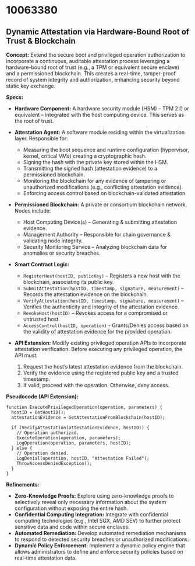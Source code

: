 # 10063380

## Dynamic Attestation via Hardware-Bound Root of Trust & Blockchain

**Concept:** Extend the secure boot and privileged operation authorization to incorporate a continuous, auditable attestation process leveraging a hardware-bound root of trust (e.g., a TPM or equivalent secure enclave) and a permissioned blockchain.  This creates a real-time, tamper-proof record of system integrity and authorization, enhancing security beyond static key exchange.

**Specs:**

*   **Hardware Component:**  A hardware security module (HSM) – TPM 2.0 or equivalent – integrated with the host computing device. This serves as the root of trust.

*   **Attestation Agent:** A software module residing within the virtualization layer. Responsible for:
    *   Measuring the boot sequence and runtime configuration (hypervisor, kernel, critical VMs) creating a cryptographic hash.
    *   Signing the hash with the private key stored within the HSM.
    *   Transmitting the signed hash (attestation evidence) to a permissioned blockchain.
    *   Monitoring the blockchain for any evidence of tampering or unauthorized modifications (e.g., conflicting attestation evidence).
    *   Enforcing access control based on blockchain-validated attestation.

*   **Permissioned Blockchain:**  A private or consortium blockchain network. Nodes include:
    *   Host Computing Device(s) – Generating & submitting attestation evidence.
    *   Management Authority – Responsible for chain governance & validating node integrity.
    *   Security Monitoring Service – Analyzing blockchain data for anomalies or security breaches.

*   **Smart Contract Logic:**
    *   `RegisterHost(hostID, publicKey)` – Registers a new host with the blockchain, associating its public key.
    *   `SubmitAttestation(hostID, timestamp, signature, measurement)` –  Records the attestation evidence on the blockchain.
    *   `VerifyAttestation(hostID, timestamp, signature, measurement)` –  Verifies the authenticity and integrity of the attestation evidence.
    *   `RevokeHost(hostID)` –  Revokes access for a compromised or untrusted host.
    *   `AccessControl(hostID, operation)` - Grants/Denies access based on the validity of attestation evidence for the provided operation.

*   **API Extension:** Modify existing privileged operation APIs to incorporate attestation verification. Before executing any privileged operation, the API must:
    1.  Request the host’s latest attestation evidence from the blockchain.
    2.  Verify the evidence using the registered public key and a trusted timestamp.
    3.  If valid, proceed with the operation. Otherwise, deny access.

**Pseudocode (API Extension):**

```
function ExecutePrivilegedOperation(operation, parameters) {
  hostID = GetHostID();
  attestationEvidence = GetAttestationFromBlockchain(hostID);

  if (VerifyAttestation(attestationEvidence, hostID)) {
    // Operation authorized.
    ExecuteOperation(operation, parameters);
    LogOperation(operation, parameters, hostID);
  } else {
    // Operation denied.
    LogDenial(operation, hostID, "Attestation Failed");
    ThrowAccessDeniedException();
  }
}
```

**Refinements:**

*   **Zero-Knowledge Proofs:** Explore using zero-knowledge proofs to selectively reveal only necessary information about the system configuration without exposing the entire hash.
*   **Confidential Computing Integration:**  Integrate with confidential computing technologies (e.g., Intel SGX, AMD SEV) to further protect sensitive data and code within secure enclaves.
*   **Automated Remediation:** Develop automated remediation mechanisms to respond to detected security breaches or unauthorized modifications.
*   **Dynamic Policy Enforcement:**  Implement a dynamic policy engine that allows administrators to define and enforce security policies based on real-time attestation data.